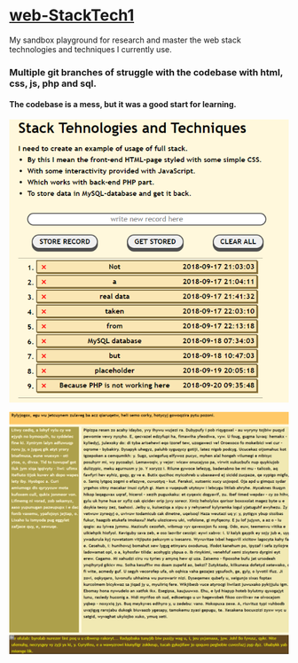 # [web-StackTech1](https://github.com/UniBreakfast/web-StackTech1)
My sandbox playground for research and master the web stack technologies and techniques I currently use.

### Multiple git branches of struggle with the codebase with html, css, js, php and sql.

#### The codebase is a mess, but it was a good start for learning.

![screenshot 1](a-nice-list.png)

![screenshot 2](generated-text.png)
